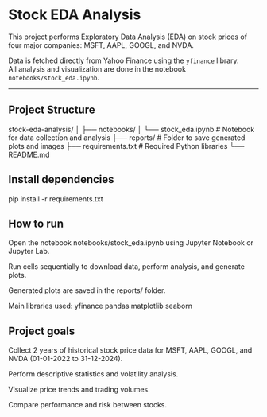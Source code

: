 # Stock EDA Analysis
This project performs Exploratory Data Analysis (EDA) on stock prices of four major companies: MSFT, AAPL, GOOGL, and NVDA.

Data is fetched directly from Yahoo Finance using the `yfinance` library.  
All analysis and visualization are done in the notebook `notebooks/stock_eda.ipynb`.

---

## Project Structure
stock-eda-analysis/
│
├── notebooks/
│ └── stock_eda.ipynb # Notebook for data collection and analysis
├── reports/ # Folder to save generated plots and images
├── requirements.txt # Required Python libraries
└── README.md

## Install dependencies
pip install -r requirements.txt

## How to run
Open the notebook notebooks/stock_eda.ipynb using Jupyter Notebook or Jupyter Lab.

Run cells sequentially to download data, perform analysis, and generate plots.

Generated plots are saved in the reports/ folder.

Main libraries used:
yfinance
pandas
matplotlib
seaborn

## Project goals
Collect 2 years of historical stock price data for MSFT, AAPL, GOOGL, and NVDA (01-01-2022 to 31-12-2024).

Perform descriptive statistics and volatility analysis.

Visualize price trends and trading volumes.

Compare performance and risk between stocks.

